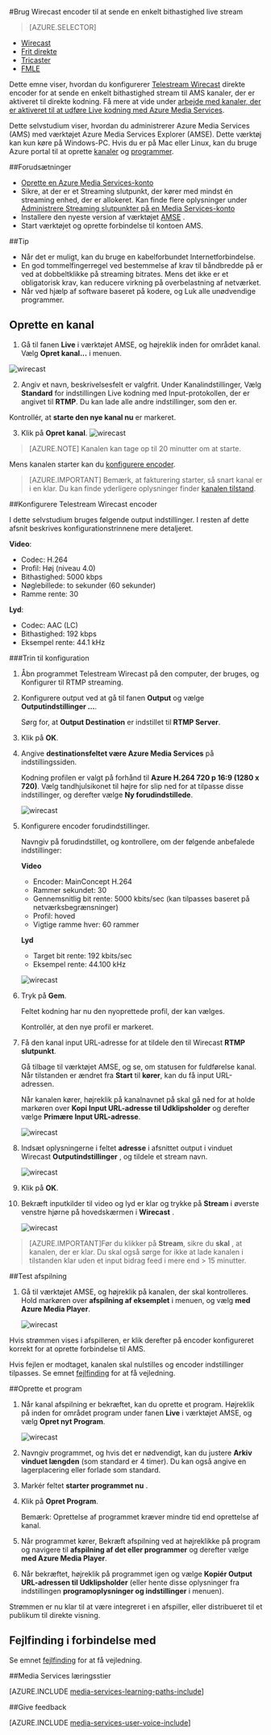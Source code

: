<properties 
    pageTitle="Konfigurere Telestream Wirecast encoder for at sende en enkelt bithastighed live stream | Microsoft Azure" 
    description="Dette emne viser, hvordan du konfigurerer Wirecast direkte encoder for at sende en enkelt bithastighed stream til AMS kanaler, der er aktiveret til direkte kodning. " 
    services="media-services" 
    documentationCenter="" 
    authors="Juliako" 
    manager="erikre" 
    editor=""/>

<tags 
    ms.service="media-services" 
    ms.workload="media" 
    ms.tgt_pltfrm="na" 
    ms.devlang="ne" 
    ms.topic="article" 
    ms.date="10/12/2016"
    ms.author="juliako;cenkdin;anilmur"/>

#<a name="use-the-wirecast-encoder-to-send-a-single-bitrate-live-stream"></a>Brug Wirecast encoder til at sende en enkelt bithastighed live stream

> [AZURE.SELECTOR]
- [Wirecast](media-services-configure-wirecast-live-encoder.md)
- [Frit direkte](media-services-configure-elemental-live-encoder.md)
- [Tricaster](media-services-configure-tricaster-live-encoder.md)
- [FMLE](media-services-configure-fmle-live-encoder.md)

Dette emne viser, hvordan du konfigurerer [Telestream Wirecast](http://www.telestream.net/wirecast/overview.htm) direkte encoder for at sende en enkelt bithastighed stream til AMS kanaler, der er aktiveret til direkte kodning.  Få mere at vide under [arbejde med kanaler, der er aktiveret til at udføre Live kodning med Azure Media Services](media-services-manage-live-encoder-enabled-channels.md).

Dette selvstudium viser, hvordan du administrerer Azure Media Services (AMS) med værktøjet Azure Media Services Explorer (AMSE). Dette værktøj kan kun køre på Windows-PC. Hvis du er på Mac eller Linux, kan du bruge Azure portal til at oprette [kanaler](media-services-portal-creating-live-encoder-enabled-channel.md#create-a-channel) og [programmer](media-services-portal-creating-live-encoder-enabled-channel.md#create-and-manage-a-program).


##<a name="prerequisites"></a>Forudsætninger

- [Oprette en Azure Media Services-konto](media-services-portal-create-account.md)
- Sikre, at der er et Streaming slutpunkt, der kører med mindst én streaming enhed, der er allokeret. Kan finde flere oplysninger under [Administrere Streaming slutpunkter på en Media Services-konto](media-services-portal-manage-streaming-endpoints.md)
- Installere den nyeste version af værktøjet [AMSE](https://github.com/Azure/Azure-Media-Services-Explorer) .
- Start værktøjet og oprette forbindelse til kontoen AMS.

##<a name="tips"></a>Tip

- Når det er muligt, kan du bruge en kabelforbundet Internetforbindelse.
- En god tommelfingerregel ved bestemmelse af krav til båndbredde på er ved at dobbeltklikke på streaming bitrates. Mens det ikke er et obligatorisk krav, kan reducere virkning på overbelastning af netværket.
- Når ved hjælp af software baseret på kodere, og Luk alle unødvendige programmer.


## <a name="create-a-channel"></a>Oprette en kanal

1.  Gå til fanen **Live** i værktøjet AMSE, og højreklik inden for området kanal. Vælg **Opret kanal...** i menuen.

![wirecast](./media/media-services-wirecast-live-encoder/media-services-wirecast1.png)

2. Angiv et navn, beskrivelsesfelt er valgfrit. Under Kanalindstillinger, Vælg **Standard** for indstillingen Live kodning med Input-protokollen, der er angivet til **RTMP**. Du kan lade alle andre indstillinger, som den er.


Kontrollér, at **starte den nye kanal nu** er markeret.

3. Klik på **Opret kanal**.
![wirecast](./media/media-services-wirecast-live-encoder/media-services-wirecast2.png)

>[AZURE.NOTE] Kanalen kan tage op til 20 minutter om at starte.

Mens kanalen starter kan du [konfigurere encoder](media-services-configure-wirecast-live-encoder.md#configure_wirecast_rtmp).

>[AZURE.IMPORTANT] Bemærk, at fakturering starter, så snart kanal er i en klar. Du kan finde yderligere oplysninger finder [kanalen tilstand](media-services-manage-live-encoder-enabled-channels.md#states).

##<a id=configure_wirecast_rtmp></a>Konfigurere Telestream Wirecast encoder

I dette selvstudium bruges følgende output indstillinger. I resten af dette afsnit beskrives konfigurationstrinnene mere detaljeret. 

**Video**:
 
- Codec: H.264 
- Profil: Høj (niveau 4.0) 
- Bithastighed: 5000 kbps 
- Nøglebillede: to sekunder (60 sekunder) 
- Ramme rente: 30
 
**Lyd**:

- Codec: AAC (LC) 
- Bithastighed: 192 kbps 
- Eksempel rente: 44.1 kHz


###<a name="configuration-steps"></a>Trin til konfiguration

1. Åbn programmet Telestream Wirecast på den computer, der bruges, og Konfigurer til RTMP streaming.
2. Konfigurere output ved at gå til fanen **Output** og vælge **Outputindstillinger …**.
    
    Sørg for, at **Output Destination** er indstillet til **RTMP Server**.
3. Klik på **OK**.
4. Angive **destinationsfeltet være **Azure Media Services**** på indstillingssiden.
 
    Kodning profilen er valgt på forhånd til **Azure H.264 720 p 16:9 (1280 x 720)**. Vælg tandhjulsikonet til højre for slip ned for at tilpasse disse indstillinger, og derefter vælge **Ny forudindstillede**.

    ![wirecast](./media/media-services-wirecast-live-encoder/media-services-wirecast3.png)

5. Konfigurere encoder forudindstillinger.

    Navngiv på forudindstillet, og kontrollere, om der følgende anbefalede indstillinger:

    **Video**
    
    - Encoder: MainConcept H.264
    - Rammer sekundet: 30
    - Gennemsnitlig bit rente: 5000 kbits/sec (kan tilpasses baseret på netværksbegrænsninger)
    - Profil: hoved
    - Vigtige ramme hver: 60 rammer

    **Lyd**

    - Target bit rente: 192 kbits/sec
    - Eksempel rente: 44.100 kHz
     
    ![wirecast](./media/media-services-wirecast-live-encoder/media-services-wirecast4.png)

6. Tryk på **Gem**.

    Feltet kodning har nu den nyoprettede profil, der kan vælges. 

    Kontrollér, at den nye profil er markeret.

7. Få den kanal input URL-adresse for at tildele den til Wirecast **RTMP slutpunkt**.
    
    Gå tilbage til værktøjet AMSE, og se, om statusen for fuldførelse kanal. Når tilstanden er ændret fra **Start** til **kører**, kan du få input URL-adressen.
      
    Når kanalen kører, højreklik på kanalnavnet på skal gå ned for at holde markøren over **Kopi Input URL-adresse til Udklipsholder** og derefter vælge **Primære Input URL-adresse**.  
    
    ![wirecast](./media/media-services-wirecast-live-encoder/media-services-wirecast6.png)

8. Indsæt oplysningerne i feltet **adresse** i afsnittet output i vinduet Wirecast **Outputindstillinger** , og tildele et stream navn. 


    ![wirecast](./media/media-services-wirecast-live-encoder/media-services-wirecast5.png)

9. Klik på **OK**.

10. Bekræft inputkilder til video og lyd er klar og trykke på **Stream** i øverste venstre hjørne på hovedskærmen i **Wirecast** .

    ![wirecast](./media/media-services-wirecast-live-encoder/media-services-wirecast7.png)

>[AZURE.IMPORTANT]Før du klikker på **Stream**, sikre du **skal** , at kanalen, der er klar. 
>Du skal også sørge for ikke at lade kanalen i tilstanden klar uden et input bidrag feed i mere end > 15 minutter.

##<a name="test-playback"></a>Test afspilning
  
1. Gå til værktøjet AMSE, og højreklik på kanalen, der skal kontrolleres. Hold markøren over **afspilning af eksemplet** i menuen, og vælg **med Azure Media Player**.  

    ![wirecast](./media/media-services-wirecast-live-encoder/media-services-wirecast8.png)

Hvis strømmen vises i afspilleren, er klik derefter på encoder konfigureret korrekt for at oprette forbindelse til AMS. 

Hvis fejlen er modtaget, kanalen skal nulstilles og encoder indstillinger tilpasses. Se emnet [fejlfinding](media-services-troubleshooting-live-streaming.md) for at få vejledning.  

##<a name="create-a-program"></a>Oprette et program

1. Når kanal afspilning er bekræftet, kan du oprette et program. Højreklik på inden for området program under fanen **Live** i værktøjet AMSE, og vælg **Opret nyt Program**.  

    ![wirecast](./media/media-services-wirecast-live-encoder/media-services-wirecast9.png)

2. Navngiv programmet, og hvis det er nødvendigt, kan du justere **Arkiv vinduet længden** (som standard er 4 timer). Du kan også angive en lagerplacering eller forlade som standard.  
3. Markér feltet **starter programmet nu** .
4. Klik på **Opret Program**.  
  
    Bemærk: Oprettelse af programmet kræver mindre tid end oprettelse af kanal.    
 
5. Når programmet kører, Bekræft afspilning ved at højreklikke på program og navigere til **afspilning af det eller programmer** og derefter vælge **med Azure Media Player**.  
6. Når bekræftet, højreklik på programmet igen og vælge **Kopiér Output URL-adressen til Udklipsholder** (eller hente disse oplysninger fra indstillingen **programoplysninger og indstillinger** i menuen). 

Strømmen er nu klar til at være integreret i en afspiller, eller distribueret til et publikum til direkte visning.  


## <a name="troubleshooting"></a>Fejlfinding i forbindelse med
 
Se emnet [fejlfinding](media-services-troubleshooting-live-streaming.md) for at få vejledning. 

##<a name="media-services-learning-paths"></a>Media Services læringsstier

[AZURE.INCLUDE [media-services-learning-paths-include](../../includes/media-services-learning-paths-include.md)]

##<a name="provide-feedback"></a>Give feedback

[AZURE.INCLUDE [media-services-user-voice-include](../../includes/media-services-user-voice-include.md)]

